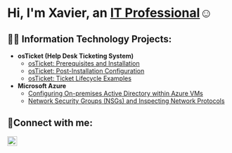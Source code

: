 <h1>Hi, I'm Xavier, an <a href="https://linkedin.com/in/Josh">IT Professional</a>☺</h1>

<h2>👨‍💻 Information Technology Projects:</h2>

- <b>osTicket (Help Desk Ticketing System)</b>
  - [osTicket: Prerequisites and Installation](https://github.com/Xavierburton/osticket-prereqs)
  - [osTicket: Post-Installation Configuration](https://github.com/Xavierburton/post-install-config)
  - [osTicket: Ticket Lifecycle Examples](https://github.com/Xavierburton/ticket-lifecycle)
- <b>Microsoft Azure</b>
  - [Configuring On-premises Active Directory within Azure VMs](https://github.com/Xavierburton/configure-ad)
  - [Network Security Groups (NSGs) and Inspecting Network Protocols](https://github.com/Xavierburton/azure-network-protocols)

<h2>🤳Connect with me:</h2>

[<img align="left" alt="Josh | LinkedIn" width="22px" src="https://cdn.jsdelivr.net/npm/simple-icons@v3/icons/linkedin.svg" />][linkedin]

[Indeed]: https://profile.indeed.com/?hl=en_US&co=US&from=gnav-homepage
[linkedin]: https://linkedin.com/in/xavierburton777
